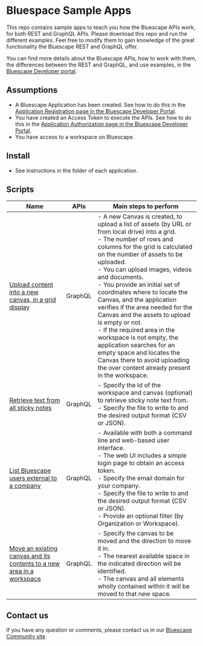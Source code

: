 # Bluespace Sample Apps

This repo contains sample apps to teach you how the Bluescape APIs work, for both REST and GraphQL APIs.
Please download this repo and run the different examples. Feel free to modify them to gain knowledge of the great functionality the Bluescape REST and GraphQL offer.

You can find more details about the Bluescape APIs, how to work with them, the differences between the REST and GraphQL, and use examples, in the [Bluescape Developer portal](https://developer.bluescape.com).

## Assumptions

- A Bluescape Application has been created. See how to do this in the [Application Registration page in the Bluescape Developer Portal](https://api.apps.us.bluescape.com/docs/page/appRegistration).
- You have created an Access Token to execute the APIs. See how to do this in the [Application Authorization page in the Bluescape Developer Portal](https://api.apps.us.bluescape.com/docs/page/app-auth).
- You have access to a workspace on Bluescape.

## Install

- See instructions in the folder of each application.

## Scripts

Name | APIs | Main steps to perform
---|---|---
[Upload content into a new canvas, in a grid display](./upload-content-into-new-canvas-grid-display) | GraphQL | - A new Canvas is created, to upload a list of assets (by URL or from local drive) into a grid.<br>- The number of rows and columns for the grid is calculated on the number of assets to be uploaded.<br>- You can upload images, videos and documents.<br>- You provide an initial set of coordinates where to locate the Canvas, and the application verifies if the area needed for the Canvas and the assets to upload is empty or not.<br>- If the required area in the workspace is not empty, the application searches for an empty space and locates the Canvas there to avoid uploading the over content already present in the workspace.
[Retrieve text from all sticky notes](./get-all-sticky-notes-from-canvas-or-workspace) | GraphQL | - Specify the Id of the workspace and canvas (optional) to retrieve sticky note text from.<br>- Specify the file to write to and  the desired output format (CSV or JSON).
[List Bluescape users external to a company](./get-list-users_members-not-from-company-domain/) | GraphQL | - Available with both a command line and web-based user interface.<br>- The web UI includes a simple login page to obtain an access token.<br>- Specify the email domain for your company.<br>- Specify the file to write to and the desired output format (CSV or JSON).<br>- Provide an optional filter (by Organization or Workspace).
[Move an existing canvas and its contents to a new area in a workspace](./move-canvas-and-its-contents/) | GraphQL | - Specify the canvas to be moved and the direction to move it in.<br>- The nearest available space in the indicated direction will be identified.<br>- The canvas and all elements wholly contained within it will be moved to that new space.

## Contact us

If you have any question or comments, please contact us in our [Bluescape Community site](https://community.bluescape.com/).

